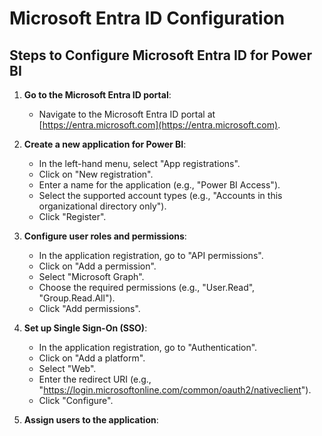 # Microsoft Entra ID Configuration

## Steps to Configure Microsoft Entra ID for Power BI

1. **Go to the Microsoft Entra ID portal**:
   - Navigate to the Microsoft Entra ID portal at [https://entra.microsoft.com](https://entra.microsoft.com).

2. **Create a new application for Power BI**:
   - In the left-hand menu, select "App registrations".
   - Click on "New registration".
   - Enter a name for the application (e.g., "Power BI Access").
   - Select the supported account types (e.g., "Accounts in this organizational directory only").
   - Click "Register".

3. **Configure user roles and permissions**:
   - In the application registration, go to "API permissions".
   - Click on "Add a permission".
   - Select "Microsoft Graph".
   - Choose the required permissions (e.g., "User.Read", "Group.Read.All").
   - Click "Add permissions".

4. **Set up Single Sign-On (SSO)**:
   - In the application registration, go to "Authentication".
   - Click on "Add a platform".
   - Select "Web".
   - Enter the redirect URI (e.g., "https://login.microsoftonline.com/common/oauth2/nativeclient").
   - Click "Configure".

5. **Assign users to the application**:
   - In the left-hand menu, select "Enterprise applications".
   - Find and select the newly created application.
   - Go to "Users and groups".
   - Click "Add user/group".
   - Select the users or groups to assign to the application.
   - Click "Assign".

6. **Test the configuration**:
   - Ensure that users can log in to Power BI using their Microsoft Entra ID credentials.
   - Verify that the assigned permissions are working as expected.

